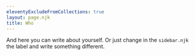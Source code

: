 ```yaml
---
eleventyExcludeFromCollections: true
layout: page.njk
title: Who
---
```


And here you can write about yourself. Or just change in the `sidebar.njk` the label and write something different.
